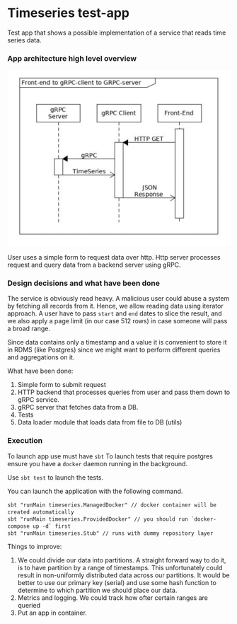 # Timeseries test-app

Test app that shows a possible implementation of a service that
reads time series data.

### App architecture high level overview
![must be image here](./pngs/img.png)

User uses a simple form to request data over http. Http server processes request
and query data from a backend server using gRPC.

### Design decisions and what have been done
The service is obviously read heavy. A malicious user could abuse a system by fetching all records from it.
Hence, we allow reading data using iterator approach. A user have to pass `start` and `end` dates to slice the result,
and we also apply a page limit (in our case 512 rows) in case someone will pass a broad range.

Since data contains only a timestamp and a value it is convenient to store it in RDMS (like Postgres) since we might
want to perform different queries and aggregations on it.

What have been done:
1) Simple form to submit request
2) HTTP backend that processes queries from user and pass them down to gRPC service.
3) gRPC server that fetches data from a DB.
4) Tests
5) Data loader module that loads data from file to DB (utils)

### Execution
To launch app use must have `sbt` 
To launch tests that require postgres ensure you have a `docker` daemon running in the background.

Use `sbt test` to launch the tests.

You can launch the application with the following command.

```
sbt "runMain timeseries.ManagedDocker" // docker container will be created automatically
sbt "runMain timeseries.ProvidedDocker" // you should run `docker-compose up -d` first
sbt "runMain timeseries.Stub" // runs with dummy repository layer
```

Things to improve:
1) We could divide our data into partitions. A straight forward way to do it, is to have partition by a range of
   timestamps. This unfortunately could result in non-uniformly distributed data across our partitions. 
   It would be better to use our primary key (serial) and use some hash function to determine to which partition
   we should place our data.
2) Metrics and logging. We could track how ofter certain ranges are queried
3) Put an app in container.